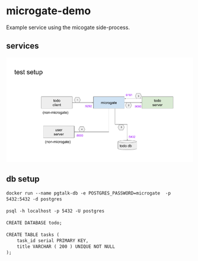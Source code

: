 # microgate-demo

Example service using the micogate side-process.

## services

![](docs/setup.png)

## db setup

	docker run --name pgtalk-db -e POSTGRES_PASSWORD=microgate  -p 5432:5432 -d postgres
	
	psql -h localhost -p 5432 -U postgres
	
	CREATE DATABASE todo;
	
	CREATE TABLE tasks (
		task_id serial PRIMARY KEY,
		title VARCHAR ( 200 ) UNIQUE NOT NULL	
	);